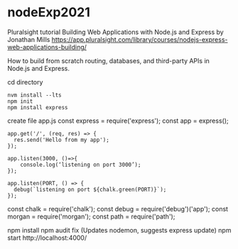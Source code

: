 # nodeExp2021

Pluralsight tutorial 
Building Web Applications with Node.js and Express
by Jonathan Mills
https://app.pluralsight.com/library/courses/nodejs-express-web-applications-building/

How to build from scratch  routing, databases, and third-party APIs in Node.js and Express.



cd directory

	nvm install ‑‑lts 
	npm init
	npm install express
create file  app.js
	const express = require('express');
	const app = express();

	app.get('/', (req, res) => {
	  res.send('Hello from my app');
	});

	app.listen(3000, ()=>{
		console.log(‘listening on port 3000’);
	});

	app.listen(PORT, () => {
	  debug(`listening on port ${chalk.green(PORT)}`);
	});

const chalk = require('chalk');
const debug = require('debug')('app');
const morgan = require('morgan');
const path = require('path');

npm install
npm audit fix (Updates nodemon, suggests express update)
npm start
http://localhost:4000/







